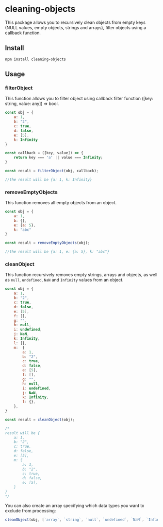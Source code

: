 # cleaning-objects
This package allows you to recursively clean objects from empty keys (NULL values, empty objects, strings and arrays), filter objects using a callback function.
## Install
```
npm install cleaning-objects
```
## Usage
### filterObject
This function allows you to filter object using callback filter function ([key: string, value: any]) => bool.
```javascript
const obj = {
    a: 1,
    b: "2",
    c: true,
    d: false,
    e: [5],
    k: Infinity
}

const callback = ([key, value]) => {
    return key === 'a' || value === Infinity;
}

const result = filterObject(obj, callback);

//the result will be {a: 1, k: Infinity}
```
### removeEmptyObjects
This function removes all empty objects from an object.
```javascript
const obj = {
    a: 1,
    b: {},
    e: {a: 5},
    k: "abc"
}

const result = removeEmptyObjects(obj);

//the result will be {a: 1, e: {a: 5}, k: "abc"}
```
### cleanObject
This function recursively removes empty strings, arrays and objects, as well as `null`, `undefined`, `NaN` and
`Infinity` values from an object.

```javascript
const obj = {
    a: 1,
    b: "2",
    c: true,
    d: false,
    e: [5],
    f: [],
    g: "",
    h: null,
    i: undefined,
    j: NaN,
    k: Infinity,
    l: {},
    m:  {
        a: 1,
        b: "2",
        c: true,
        d: false,
        e: [5],
        f: [],
        g: "",
        h: null,
        i: undefined,
        j: NaN,
        k: Infinity,
        l: {},
    },
}

const result = cleanObject(obj);

/*
result will be {
    a: 1,
    b: "2",
    c: true,
    d: false,
    e: [5],
    m: {
        a: 1,
        b: "2",
        c: true,
        d: false,
        e: [5],
    }
}
*/
```
You can also create an array specifying which data types you want to exclude from processing:

```javascript
cleanObject(obj, [`array`, `string`, `null`, `undefined`, `NaN`, `Infinity`, 'emptyObject', 'embeddedObject']);
```